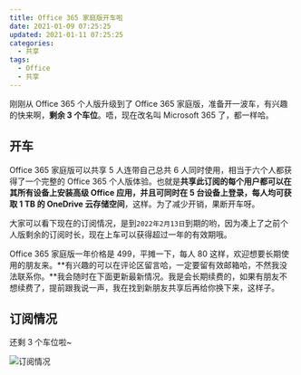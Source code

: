```yaml
---
title: Office 365 家庭版开车啦
date: 2021-01-09 07:25:25
updated: 2021-01-11 07:25:25
categories:
  - 共享
tags:
  - Office
  - 共享
---
```


刚刚从 Office 365 个人版升级到了 Office 365 家庭版，准备开一波车，有兴趣的快来啊，**剩余 3 个车位**。唔，现在改名叫 Microsoft 365 了，都一样哈。

<!--more-->

## 开车

Office 365 家庭版可以共享 5 人连带自己总共 6 人同时使用，相当于六个人都获得了一个完整的 Office 365 个人版体验。也就是**共享此订阅的每个用户都可以在其所有设备上安装高级 Office 应用，并且可同时在 5 台设备上登录，每人均可获取 1 TB 的 OneDrive 云存储空间**，这样。为了减少开销，果断开车呀。

大家可以看下现在的订阅情况，是到`2022年2月13日`到期的哟，因为凑上了之前个人版剩余的订阅时长，现在上车可以获得超过一年的有效期哦。

Office 365 家庭版一年价格是 499，平摊一下，每人 80 这样，欢迎想要长期使用的朋友来。**有兴趣的可以在评论区留言哈，一定要留有效邮箱哈，不然我没法联系你。**我会随时在下面更新最新情况。我是会长期续费的，如果有朋友不想续费了，提前跟我说一声，我在找到新朋友共享后再给你换下来，这样子。

## 订阅情况

还剩 3 个车位啦~

![订阅情况](https://img.iszy.cc/20210110123038.png)
